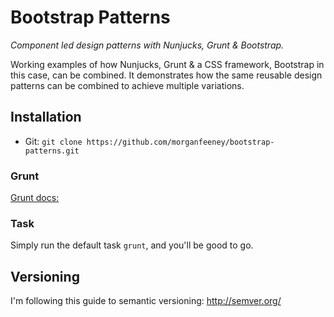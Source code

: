 # Bootstrap Patterns
_Component led design patterns with Nunjucks, Grunt &amp; Bootstrap._

Working examples of how Nunjucks, Grunt & a CSS framework, Bootstrap in this case, can be combined. It demonstrates how the same reusable design patterns can be combined to achieve multiple variations.

## Installation

* Git: `git clone https://github.com/morganfeeney/bootstrap-patterns.git`

### Grunt

[Grunt docs:](http://gruntjs.com/getting-started)

### Task

Simply run the default task `grunt`, and you'll be good to go.

## Versioning

I'm following this guide to semantic versioning: http://semver.org/
